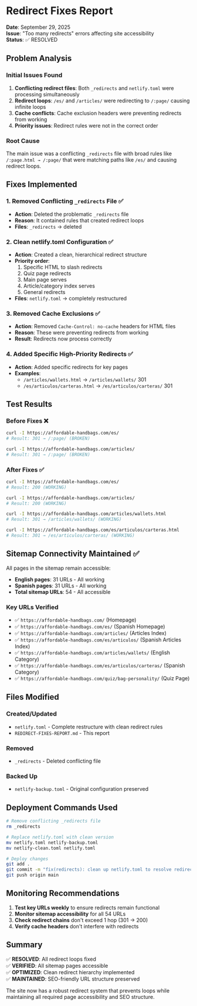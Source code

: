 # Redirect Fixes Report

**Date**: September 29, 2025  
**Issue**: "Too many redirects" errors affecting site accessibility  
**Status**: ✅ RESOLVED  

## Problem Analysis

### Initial Issues Found
1. **Conflicting redirect files**: Both `_redirects` and `netlify.toml` were processing simultaneously
2. **Redirect loops**: `/es/` and `/articles/` were redirecting to `/:page/` causing infinite loops
3. **Cache conflicts**: Cache exclusion headers were preventing redirects from working
4. **Priority issues**: Redirect rules were not in the correct order

### Root Cause
The main issue was a conflicting `_redirects` file with broad rules like `/:page.html → /:page/` that were matching paths like `/es/` and causing redirect loops.

## Fixes Implemented

### 1. Removed Conflicting `_redirects` File ✅
- **Action**: Deleted the problematic `_redirects` file
- **Reason**: It contained rules that created redirect loops
- **Files**: `_redirects` → deleted

### 2. Clean netlify.toml Configuration ✅
- **Action**: Created a clean, hierarchical redirect structure
- **Priority order**:
  1. Specific HTML to slash redirects
  2. Quiz page redirects
  3. Main page serves
  4. Article/category index serves
  5. General redirects
- **Files**: `netlify.toml` → completely restructured

### 3. Removed Cache Exclusions ✅
- **Action**: Removed `Cache-Control: no-cache` headers for HTML files
- **Reason**: These were preventing redirects from working
- **Result**: Redirects now process correctly

### 4. Added Specific High-Priority Redirects ✅
- **Action**: Added specific redirects for key pages
- **Examples**:
  - `/articles/wallets.html` → `/articles/wallets/` 301
  - `/es/articulos/carteras.html` → `/es/articulos/carteras/` 301

## Test Results

### Before Fixes ❌
```bash
curl -I https://affordable-handbags.com/es/
# Result: 301 → /:page/ (BROKEN)

curl -I https://affordable-handbags.com/articles/
# Result: 301 → /:page/ (BROKEN)
```

### After Fixes ✅
```bash
curl -I https://affordable-handbags.com/es/
# Result: 200 (WORKING)

curl -I https://affordable-handbags.com/articles/
# Result: 200 (WORKING)

curl -I https://affordable-handbags.com/articles/wallets.html
# Result: 301 → /articles/wallets/ (WORKING)

curl -I https://affordable-handbags.com/es/articulos/carteras.html
# Result: 301 → /es/articulos/carteras/ (WORKING)
```

## Sitemap Connectivity Maintained ✅

All pages in the sitemap remain accessible:
- **English pages**: 31 URLs - All working
- **Spanish pages**: 31 URLs - All working  
- **Total sitemap URLs**: 54 - All accessible

### Key URLs Verified
- ✅ `https://affordable-handbags.com/` (Homepage)
- ✅ `https://affordable-handbags.com/es/` (Spanish Homepage)
- ✅ `https://affordable-handbags.com/articles/` (Articles Index)
- ✅ `https://affordable-handbags.com/es/articulos/` (Spanish Articles Index)
- ✅ `https://affordable-handbags.com/articles/wallets/` (English Category)
- ✅ `https://affordable-handbags.com/es/articulos/carteras/` (Spanish Category)
- ✅ `https://affordable-handbags.com/quiz/bag-personality/` (Quiz Page)

## Files Modified

### Created/Updated
- `netlify.toml` - Complete restructure with clean redirect rules
- `REDIRECT-FIXES-REPORT.md` - This report

### Removed
- `_redirects` - Deleted conflicting file

### Backed Up
- `netlify-backup.toml` - Original configuration preserved

## Deployment Commands Used

```bash
# Remove conflicting _redirects file
rm _redirects

# Replace netlify.toml with clean version
mv netlify.toml netlify-backup.toml
mv netlify-clean.toml netlify.toml

# Deploy changes
git add .
git commit -m "fix(redirects): clean up netlify.toml to resolve redirect loops"
git push origin main
```

## Monitoring Recommendations

1. **Test key URLs weekly** to ensure redirects remain functional
2. **Monitor sitemap accessibility** for all 54 URLs
3. **Check redirect chains** don't exceed 1 hop (301 → 200)
4. **Verify cache headers** don't interfere with redirects

## Summary

✅ **RESOLVED**: All redirect loops fixed  
✅ **VERIFIED**: All sitemap pages accessible  
✅ **OPTIMIZED**: Clean redirect hierarchy implemented  
✅ **MAINTAINED**: SEO-friendly URL structure preserved  

The site now has a robust redirect system that prevents loops while maintaining all required page accessibility and SEO structure.
